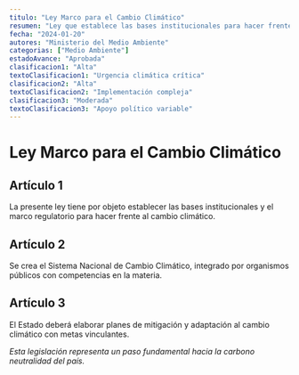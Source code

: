 ```yaml
---
titulo: "Ley Marco para el Cambio Climático"
resumen: "Ley que establece las bases institucionales para hacer frente al cambio climático y transitar hacia un desarrollo bajo en emisiones de carbono."
fecha: "2024-01-20"
autores: "Ministerio del Medio Ambiente"
categorias: ["Medio Ambiente"]
estadoAvance: "Aprobada"
clasificacion1: "Alta"
textoClasificacion1: "Urgencia climática crítica"
clasificacion2: "Alta"
textoClasificacion2: "Implementación compleja"
clasificacion3: "Moderada"
textoClasificacion3: "Apoyo político variable"
---
```


# Ley Marco para el Cambio Climático

## Artículo 1

La presente ley tiene por objeto establecer las bases institucionales y el marco regulatorio para hacer frente al cambio climático.

## Artículo 2

Se crea el Sistema Nacional de Cambio Climático, integrado por organismos públicos con competencias en la materia.

## Artículo 3

El Estado deberá elaborar planes de mitigación y adaptación al cambio climático con metas vinculantes.

*Esta legislación representa un paso fundamental hacia la carbono neutralidad del país.*
